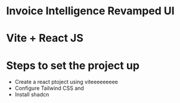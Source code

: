 # Invoice Intelligence Revamped UI

# Vite + React JS

# Steps to set the project up
- Create a react ptoject using viteeeeeeeee
- Configure Tailwind CSS and
- Install shadcn


